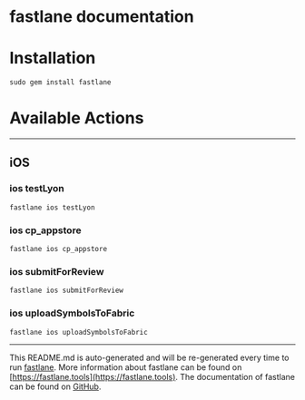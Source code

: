 fastlane documentation
================
# Installation
```
sudo gem install fastlane
```
# Available Actions

----

## iOS
### ios testLyon
```
fastlane ios testLyon
```

### ios cp_appstore
```
fastlane ios cp_appstore
```

### ios submitForReview
```
fastlane ios submitForReview
```

### ios uploadSymbolsToFabric
```
fastlane ios uploadSymbolsToFabric
```


----

This README.md is auto-generated and will be re-generated every time to run [fastlane](https://fastlane.tools).
More information about fastlane can be found on [https://fastlane.tools](https://fastlane.tools).
The documentation of fastlane can be found on [GitHub](https://github.com/fastlane/fastlane/tree/master/fastlane).